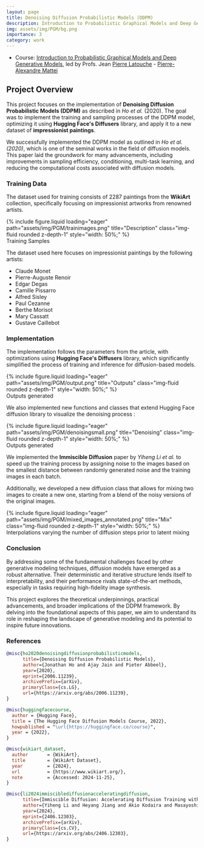 ```yaml
---
layout: page
title: Denoising Diffusion Probabilistic Models (DDPM)
description: Introduction to Probabilistic Graphical Models and Deep Generative Models Course as part of M2 MVA
img: assets/img/PGM/bg.png
importance: 3
category: work
---
```


* Course: [Introduction to Probabilistic Graphical Models and Deep Generative Models](https://lmbp.uca.fr/~latouche/mva/IntroductiontoProbabilisticGraphicalModelsMVA.html), led by Profs. Jean [Pierre Latouche](https://lmbp.uca.fr/~latouche) - [Pierre-Alexandre Mattei](https://pamattei.github.io) 

## Project Overview

This project focuses on the implementation of **Denoising Diffusion Probabilistic Models (DDPM)** as described in *Ho et al.* (2020). The goal was to implement the training and sampling processes of the DDPM model, optimizing it using **Hugging Face's Diffusers** library, and apply it to a new dataset of **impressionist paintings**. 

We successfully implemented the DDPM model as outlined in *Ho et al. (2020)*, which is one of the seminal works in the field of diffusion models. This paper laid the groundwork for many advancements, including improvements in sampling efficiency, conditioning, multi-task learning, and reducing the computational costs associated with diffusion models.

### Training Data

The dataset used for training consists of 2287 paintings from the **WikiArt** collection, specifically focusing on impressionist artworks from renowned artists.

<div class="row">
    <div class="col-sm mt-3 mt-md-0">
        {% include figure.liquid loading="eager" path="assets/img/PGM/trainimages.png" title="Description" class="img-fluid rounded z-depth-1" style="width: 50%;" %}
    </div>
</div>
<div class="caption">
    Training Samples
</div>

The dataset used here focuses on impressionist paintings by the following artists:

- Claude Monet
- Pierre-Auguste Renoir
- Edgar Degas
- Camille Pissarro
- Alfred Sisley
- Paul Cezanne
- Berthe Morisot
- Mary Cassatt
- Gustave Caillebot

### Implementation

The implementation follows the parameters from the article, with optimizations using **Hugging Face's Diffusers** library, which significantly simplified the process of training and inference for diffusion-based models.

<div class="row">
    <div class="col-sm mt-3 mt-md-0">
        {% include figure.liquid loading="eager" path="assets/img/PGM/output.png" title="Outputs" class="img-fluid rounded z-depth-1" style="width: 50%;" %}
    </div>
</div>
<div class="caption">
    Outputs generated
</div>

We also implemented new functions and classes that extend Hugging Face diffusion library to visualize the denoising process : 

<div class="row">
    <div class="col-sm mt-3 mt-md-0">
        {% include figure.liquid loading="eager" path="assets/img/PGM/denoisingsmall.png" title="Denoising" class="img-fluid rounded z-depth-1" style="width: 50%;" %}
    </div>
</div>
<div class="caption">
    Outputs generated
</div>

We implemented the **Immiscible Diffusion** paper by *Yiheng Li et al.* to speed up the training process by assigning noise to the images based on the smallest distance between randomly generated noise and the training images in each batch.

Additionally, we developed a new diffusion class that allows for mixing two images to create a new one, starting from a blend of the noisy versions of the original images.

<div class="row">
    <div class="col-sm mt-3 mt-md-0">
        {% include figure.liquid loading="eager" path="assets/img/PGM/mixed_images_annotated.png" title="Mix" class="img-fluid rounded z-depth-1" style="width: 50%;" %}
    </div>
</div>
<div class="caption">
    Interpolations varying the number of diffusion steps prior to latent mixing
</div>

### Conclusion

By addressing some of the fundamental challenges faced by other generative modeling techniques, diffusion models have emerged as a robust alternative. Their deterministic and iterative structure lends itself to interpretability, and their performance rivals state-of-the-art methods, especially in tasks requiring high-fidelity image synthesis.

This project explores the theoretical underpinnings, practical advancements, and broader implications of the DDPM framework. By delving into the foundational aspects of this paper, we aim to understand its role in reshaping the landscape of generative modeling and its potential to inspire future innovations.

### References

```bibtex
@misc{ho2020denoisingdiffusionprobabilisticmodels,
      title={Denoising Diffusion Probabilistic Models}, 
      author={Jonathan Ho and Ajay Jain and Pieter Abbeel},
      year={2020},
      eprint={2006.11239},
      archivePrefix={arXiv},
      primaryClass={cs.LG},
      url={https://arxiv.org/abs/2006.11239}, 
}

@misc{huggingfacecourse,
  author = {Hugging Face},
  title = {The Hugging Face Diffusion Models Course, 2022},
  howpublished = "\url{https://huggingface.co/course}",
  year = {2022},
}

@misc{wikiart_dataset,
  author       = {WikiArt},
  title        = {WikiArt Dataset},
  year         = {2024},
  url          = {https://www.wikiart.org/},
  note         = {Accessed: 2024-11-25},
}

@misc{li2024immisciblediffusionacceleratingdiffusion,
      title={Immiscible Diffusion: Accelerating Diffusion Training with Noise Assignment}, 
      author={Yiheng Li and Heyang Jiang and Akio Kodaira and Masayoshi Tomizuka and Kurt Keutzer and Chenfeng Xu},
      year={2024},
      eprint={2406.12303},
      archivePrefix={arXiv},
      primaryClass={cs.CV},
      url={https://arxiv.org/abs/2406.12303}, 
}

```


